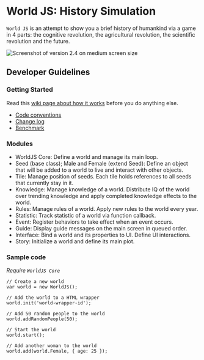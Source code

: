 World JS: History Simulation
========

`World JS` is an attempt to show you a brief history of humankind via a game in 4 parts: the cognitive revolution, the agricultural revolution, the scientific revolution and the future.

![Screenshot of version 2.4 on medium screen size](https://f.cloud.github.com/assets/4688035/1744790/b787836c-6423-11e3-8762-4b4f6f482324.PNG "Screenshot of version 2.4 on medium screen size")

## Developer Guidelines

### Getting Started
Read this [wiki page about how it works](https://github.com/anvoz/world-js/wiki) before you do anything else.

* [Code conventions](https://github.com/anvoz/world-js/wiki/Code-Conventions)
* [Change log](https://github.com/anvoz/world-js/wiki/Change-Log)
* [Benchmark](https://github.com/anvoz/world-js/wiki/Benchmark)

### Modules
* WorldJS Core: Define a world and manage its main loop.
 * Seed (base class); Male and Female (extend Seed): Define an object that will be added to a world to live and interact with other objects.
 * Tile: Manage position of seeds. Each tile holds references to all seeds that currently stay in it.
 * Knowledge: Manage knowledge of a world. Distribute IQ of the world over trending knowledge and apply completed knowledge effects to the world.
 * Rules: Manage rules of a world. Apply new rules to the world every year.
 * Statistic: Track statistic of a world via function callback.
 * Event: Register behaviors to take effect when an event occurs.
 * Guide: Display guide messages on the main screen in queued order.
* Interface: Bind a world and its properties to UI. Define UI interactions.
* Story: Initialize a world and define its main plot.

### Sample code

_Require `WorldJS Core`_
```
// Create a new world
var world = new WorldJS();

// Add the world to a HTML wrapper
world.init('world-wrapper-id');

// Add 50 random people to the world
world.addRandomPeople(50);

// Start the world
world.start();

// Add another woman to the world
world.add(world.Female, { age: 25 });
```
